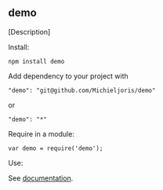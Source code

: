 demo
--------

[Description]

Install:

    npm install demo
	
Add dependency to your project with

    "demo": "git@github.com/Michieljoris/demo"
	
or

	"demo": "*"

Require in a module:

    var demo = require('demo');

Use:

See [documentation](https://rawgithub.com/Michieljoris/demo/master/docs/demo.html).






